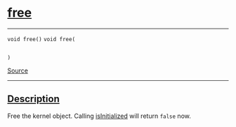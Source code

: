 
<h1 id="free">
 <a href="#/api/kernel/free" class="anchor">
   <span>free</span>
  </a>
</h1>

<div class="signature">

<hr>

  <div class="definition-container">
    <div class="definition">
      <code class="desktop-only"><span class="token keyword">void</span> free()</code>
      <code class="mobile-only"><span class="token keyword">void</span> free(
    
)</code>
      <div class="flex-spacing"></div>
      <a href="https://github.com/libocca/occa/blob/3f46f975/include/occa/core/kernel.hpp#L308" target="_blank">Source</a>
    </div>
    
  </div>

  <hr>
</div>


<h2 id="description">
 <a href="#/api/kernel/free?id=description" class="anchor">
   <span>Description</span>
  </a>
</h2>

Free the kernel object.
Calling [isInitialized](/api/kernel/isInitialized) will return `false` now.
